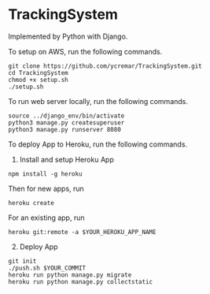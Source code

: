 # TrackingSystem

Implemented by Python with Django.

To setup on AWS, run the following commands.

```
git clone https://github.com/ycremar/TrackingSystem.git
cd TrackingSystem
chmod +x setup.sh
./setup.sh
```

To run web server locally, run the following commands.

```
source ../django_env/bin/activate
python3 manage.py createsuperuser
python3 manage.py runserver 8080
```

To deploy App to Heroku, run the following commands.

1. Install and setup Heroku App

```
npm install -g heroku
```

Then for new apps, run
```
heroku create
```

For an existing app, run
```
heroku git:remote -a $YOUR_HEROKU_APP_NAME
```

2. Deploy App

```
git init
./push.sh $YOUR_COMMIT
heroku run python manage.py migrate
heroku run python manage.py collectstatic
```
